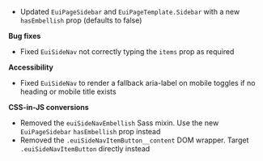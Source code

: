 - Updated `EuiPageSidebar` and `EuiPageTemplate.Sidebar` with a new `hasEmbellish` prop (defaults to false)

**Bug fixes**

- Fixed `EuiSideNav` not correctly typing the `items` prop as required

**Accessibility**

- Fixed `EuiSideNav` to render a fallback aria-label on mobile toggles if no heading or mobile title exists

**CSS-in-JS conversions**

- Removed the `euiSideNavEmbellish` Sass mixin. Use the new `EuiPageSidebar` `hasEmbellish` prop instead
- Removed the `.euiSideNavItemButton__content` DOM wrapper. Target `.euiSideNavItemButton` directly instead
